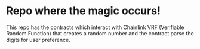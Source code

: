 # Repo where the magic occurs!

This repo has the contracts which interact with Chainlink VRF (Verifiable Random Function) that creates a random number and the contract parse the digits for user preference.
